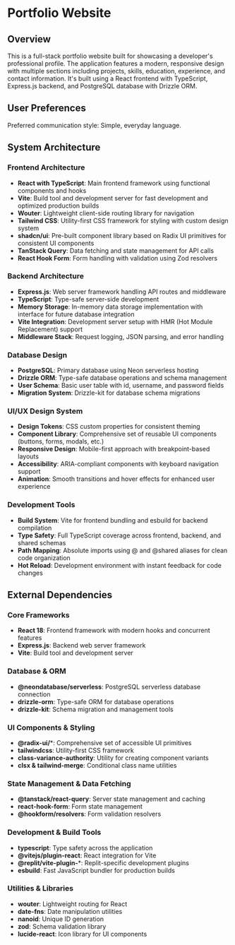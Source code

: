 # Portfolio Website

## Overview

This is a full-stack portfolio website built for showcasing a developer's professional profile. The application features a modern, responsive design with multiple sections including projects, skills, education, experience, and contact information. It's built using a React frontend with TypeScript, Express.js backend, and PostgreSQL database with Drizzle ORM.

## User Preferences

Preferred communication style: Simple, everyday language.

## System Architecture

### Frontend Architecture
- **React with TypeScript**: Main frontend framework using functional components and hooks
- **Vite**: Build tool and development server for fast development and optimized production builds
- **Wouter**: Lightweight client-side routing library for navigation
- **Tailwind CSS**: Utility-first CSS framework for styling with custom design system
- **shadcn/ui**: Pre-built component library based on Radix UI primitives for consistent UI components
- **TanStack Query**: Data fetching and state management for API calls
- **React Hook Form**: Form handling with validation using Zod resolvers

### Backend Architecture
- **Express.js**: Web server framework handling API routes and middleware
- **TypeScript**: Type-safe server-side development
- **Memory Storage**: In-memory data storage implementation with interface for future database integration
- **Vite Integration**: Development server setup with HMR (Hot Module Replacement) support
- **Middleware Stack**: Request logging, JSON parsing, and error handling

### Database Design
- **PostgreSQL**: Primary database using Neon serverless hosting
- **Drizzle ORM**: Type-safe database operations and schema management
- **User Schema**: Basic user table with id, username, and password fields
- **Migration System**: Drizzle-kit for database schema migrations

### UI/UX Design System
- **Design Tokens**: CSS custom properties for consistent theming
- **Component Library**: Comprehensive set of reusable UI components (buttons, forms, modals, etc.)
- **Responsive Design**: Mobile-first approach with breakpoint-based layouts
- **Accessibility**: ARIA-compliant components with keyboard navigation support
- **Animation**: Smooth transitions and hover effects for enhanced user experience

### Development Tools
- **Build System**: Vite for frontend bundling and esbuild for backend compilation
- **Type Safety**: Full TypeScript coverage across frontend, backend, and shared schemas
- **Path Mapping**: Absolute imports using @ and @shared aliases for clean code organization
- **Hot Reload**: Development environment with instant feedback for code changes

## External Dependencies

### Core Frameworks
- **React 18**: Frontend framework with modern hooks and concurrent features
- **Express.js**: Backend web server framework
- **Vite**: Build tool and development server

### Database & ORM
- **@neondatabase/serverless**: PostgreSQL serverless database connection
- **drizzle-orm**: Type-safe ORM for database operations
- **drizzle-kit**: Schema migration and management tools

### UI Components & Styling
- **@radix-ui/***: Comprehensive set of accessible UI primitives
- **tailwindcss**: Utility-first CSS framework
- **class-variance-authority**: Utility for creating component variants
- **clsx & tailwind-merge**: Conditional class name utilities

### State Management & Data Fetching
- **@tanstack/react-query**: Server state management and caching
- **react-hook-form**: Form state management
- **@hookform/resolvers**: Form validation resolvers

### Development & Build Tools
- **typescript**: Type safety across the application
- **@vitejs/plugin-react**: React integration for Vite
- **@replit/vite-plugin-***: Replit-specific development plugins
- **esbuild**: Fast JavaScript bundler for production builds

### Utilities & Libraries
- **wouter**: Lightweight routing for React
- **date-fns**: Date manipulation utilities
- **nanoid**: Unique ID generation
- **zod**: Schema validation library
- **lucide-react**: Icon library for UI components